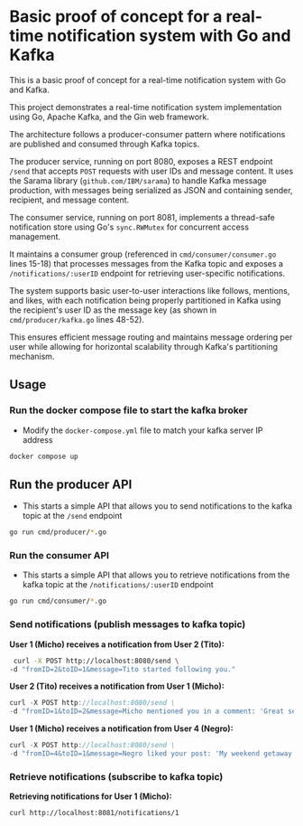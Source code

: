 # Basic proof of concept for a real-time notification system with Go and Kafka

This is a basic proof of concept for a real-time notification system with Go and Kafka.

This project demonstrates a real-time notification system implementation using Go, Apache Kafka, and the Gin web framework. 

The architecture follows a producer-consumer pattern where notifications are published and consumed through Kafka topics. 

The producer service, running on port 8080, exposes a REST endpoint `/send` that accepts `POST` requests with user IDs and message content. 
It uses the Sarama library (`github.com/IBM/sarama`) to handle Kafka message production, with messages being serialized as JSON and containing sender, recipient, and message content. 

The consumer service, running on port 8081, implements a thread-safe notification store using Go's `sync.RWMutex` for concurrent access management. 

It maintains a consumer group (referenced in `cmd/consumer/consumer.go` lines 15-18) that processes messages from the Kafka topic and exposes a `/notifications/:userID` endpoint for retrieving user-specific notifications. 

The system supports basic user-to-user interactions like follows, mentions, and likes, with each notification being properly partitioned in Kafka using the recipient's user ID as the message key (as shown in `cmd/producer/kafka.go` lines 48-52). 

This ensures efficient message routing and maintains message ordering per user while allowing for horizontal scalability through Kafka's partitioning mechanism.

## Usage

### Run the docker compose file to start the kafka broker

- Modify the `docker-compose.yml` file to match your kafka server IP address
```bash
docker compose up
```

## Run the producer API

- This starts a simple API that allows you to send notifications to the kafka topic at the `/send` endpoint

```bash
go run cmd/producer/*.go
```

### Run the consumer API

- This starts a simple API that allows you to retrieve notifications from the kafka topic at the `/notifications/:userID` endpoint

```bash
go run cmd/consumer/*.go
```

### Send notifications (publish messages to kafka topic)

**User 1 (Micho) receives a notification from User 2 (Tito):**

```bash
 curl -X POST http://localhost:8080/send \
-d "fromID=2&toID=1&message=Tito started following you."
```

**User 2 (Tito) receives a notification from User 1 (Micho):**

```go
curl -X POST http://localhost:8080/send \
-d "fromID=1&toID=2&message=Micho mentioned you in a comment: 'Great seeing you yesterday, @Tito!'"
```

**User 1 (Micho) receives a notification from User 4 (Negro):**

```go
curl -X POST http://localhost:8080/send \
-d "fromID=4&toID=1&message=Negro liked your post: 'My weekend getaway!'"
```

### Retrieve notifications (subscribe to kafka topic)

**Retrieving notifications for User 1 (Micho):**

```bash
curl http://localhost:8081/notifications/1
```
